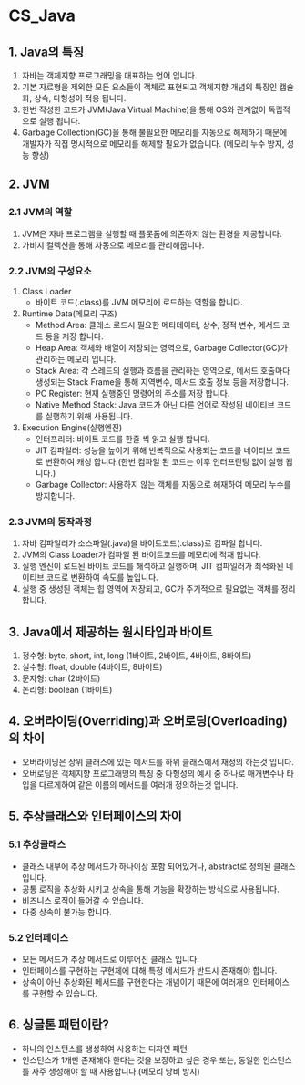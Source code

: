 # CS_Java

## 1. Java의 특징

1. 자바는 객체지향 프로그래밍을 대표하는 언어 입니다.
2. 기본 자료형을 제외한 모든 요소들이 객체로 표현되고 객체지향 개념의 특징인 캡슐화, 상속, 다형성이 적용 됩니다.
3. 한번 작성한 코드가 JVM(Java Virtual Machine)을 통해 OS와 관계없이 독립적으로 실행 됩니다.
4. Garbage Collection(GC)을 통해 불필요한 메모리를 자동으로 해제하기 때문에 개발자가 직접 명시적으로 메모리를 해제할 필요가 없습니다. (메모리 누수 방지,
   성능 향상)

## 2. JVM

### 2.1 JVM의 역할

1. JVM은 자바 프로그램을 실행할 때 플롯폼에 의존하지 않는 환경을 제공합니다.
2. 가비지 컬렉션을 통해 자동으로 메모리를 관리해줍니다.

### 2.2 JVM의 구성요소

1. Class Loader
    - 바이트 코드(.class)를 JVM 메모리에 로드하는 역할을 합니다.
2. Runtime Data(메모리 구조)
    - Method Area: 클래스 로드시 필요한 메타데이터, 상수, 정적 변수, 메서드 코드 등을 저장 합니다.
    - Heap Area: 객체와 배열이 저장되는 영역으로, Garbage Collector(GC)가 관리하는 메모리 입니다.
    - Stack Area: 각 스레드의 실행과 흐름을 관리하는 영역으로, 메서드 호출마다 생성되는 Stack Frame을 통해 지역변수, 메서드 호출 정보 등을 저장합니다.
    - PC Register: 현재 실행중인 명령어의 주소를 저장 합니다.
    - Native Method Stack: Java 코드가 아닌 다른 언어로 작성된 네이티브 코드를 실행하기 위해 사용됩니다.
3. Execution Engine(실행엔진)
    - 인터프리터: 바이트 코드를 한줄 씩 읽고 실행 합니다.
    - JIT 컴파일러: 성능을 높이기 위해 반복적으로 사용되는 코드를 네이티브 코드로 변환하여 캐싱 합니다.(한번 컴파일 된 코드는 이후 인터프린팅 없이 실행 됩니다.)
    - Garbage Collector: 사용하지 않는 객체를 자동으로 헤재하여 메모리 누수를 방지합니다.

### 2.3 JVM의 동작과정

1. 자바 컴파일러가 소스파일(.java)을 바이트코드(.class)로 컴파일 합니다.
2. JVM의 Class Loader가 컴파일 된 바이트코드를 메모리에 적재 합니다.
3. 실행 엔진이 로드된 바이트 코드를 해석하고 실행하며, JIT 컴파일러가 최적화된 네이티브 코드로 변환하여 속도를 높입니다.
4. 실행 중 생성된 객체는 힙 영역에 저장되고, GC가 주기적으로 필요없는 객체를 정리합니다.

## 3. Java에서 제공하는 원시타입과 바이트

1. 정수형: byte, short, int, long (1바이트, 2바이트, 4바이트, 8바이트)
2. 실수형: float, double (4바이트, 8바이트)
3. 문자형: char (2바이트)
4. 논리형: boolean (1바이트)

## 4. 오버라이딩(Overriding)과 오버로딩(Overloading)의 차이

- 오버라이딩은 상위 클래스에 있는 메서드를 하위 클래스에서 재정의 하는것 입니다.
- 오버로딩은 객체지향 프로그래밍의 특징 중 다형성의 예시 중 하나로 매개변수나 타입을 다르게하여 같은 이름의 메서드를 여러개 정의하는것 입니다.

## 5. 추상클래스와 인터페이스의 차이

### 5.1 추상클래스

- 클래스 내부에 추상 메서드가 하나이상 포함 되어있거나, abstract로 정의된 클래스 입니다.
- 공통 로직을 추상화 시키고 상속을 통해 기능을 확장하는 방식으로 사용됩니다.
- 비즈니스 로직이 들어갈 수 있습니다.
- 다중 상속이 불가능 합니다.

### 5.2 인터페이스

- 모든 메서드가 추상 메서드로 이루어진 클래스 입니다.
- 인터페이스를 구현하는 구현체에 대해 특정 메서드가 반드시 존재해야 합니다.
- 상속이 아닌 추상화된 메서드를 구현한다는 개념이기 때문에 여러개의 인터페이스를 구현할 수 있습니다.

## 6. 싱글톤 패턴이란?

- 하나의 인스턴스를 생성하여 사용하는 디자인 패턴
- 인스턴스가 1개만 존재해야 한다는 것을 보장하고 싶은 경우 또는, 동일한 인스턴스를 자주 생성해야 할 때 사용합니다.(메모리 낭비 방지)